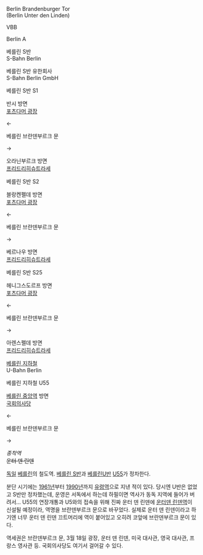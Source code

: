 Berlin Brandenburger Tor  
(Berlin Unter den Linden)

VBB

Berlin A

베를린 S반  
S-Bahn Berlin

베를린 S반 유한회사  
S-Bahn Berlin GmbH

베를린 S반 S1

반시 방면  
[포츠다머 광장](%EB%B2%A0%EB%A5%BC%EB%A6%B0%20%ED%8F%AC%EC%B8%A0%EB%8B%B4%20%EA%B4%91%EC%9E%A5%20%EC%97%AD.md)

←

베를린 브란덴부르크 문

→

오라닌부르크 방면  
[프리드리히슈트라세](%EB%B2%A0%EB%A5%BC%EB%A6%B0%20%ED%94%84%EB%A6%AC%EB%93%9C%EB%A6%AC%ED%9E%88%EC%8A%88%ED%8A%B8%EB%9D%BC%EC%84%B8%20%EC%97%AD.md)

베를린 S반 S2

블랑켄펠데 방면  
[포츠다머 광장](%EB%B2%A0%EB%A5%BC%EB%A6%B0%20%ED%8F%AC%EC%B8%A0%EB%8B%B4%20%EA%B4%91%EC%9E%A5%20%EC%97%AD.md)

←

베를린 브란덴부르크 문

→

베르나우 방면  
[프리드리히슈트라세](%EB%B2%A0%EB%A5%BC%EB%A6%B0%20%ED%94%84%EB%A6%AC%EB%93%9C%EB%A6%AC%ED%9E%88%EC%8A%88%ED%8A%B8%EB%9D%BC%EC%84%B8%20%EC%97%AD.md)

베를린 S반 S25

헤니그스도르프 방면  
[포츠다머 광장](%EB%B2%A0%EB%A5%BC%EB%A6%B0%20%ED%8F%AC%EC%B8%A0%EB%8B%B4%20%EA%B4%91%EC%9E%A5%20%EC%97%AD.md)

←

베를린 브란덴부르크 문

→

아렌스펠데 방면  
[프리드리히슈트라세](%EB%B2%A0%EB%A5%BC%EB%A6%B0%20%ED%94%84%EB%A6%AC%EB%93%9C%EB%A6%AC%ED%9E%88%EC%8A%88%ED%8A%B8%EB%9D%BC%EC%84%B8%20%EC%97%AD.md)

[베를린 지하철](%EB%B2%A0%EB%A5%BC%EB%A6%B0%20%EC%A7%80%ED%95%98%EC%B2%A0.md)  
U-Bahn Berlin

베를린 지하철 U55

[베를린 중앙역](%EB%B2%A0%EB%A5%BC%EB%A6%B0%20%EC%A4%91%EC%95%99%EC%97%AD.md) 방면  
[국회의사당](%EA%B5%AD%ED%9A%8C%EC%9D%98%EC%82%AC%EB%8B%B9%20%EC%97%AD%28%EB%B2%A0%EB%A5%BC%EB%A6%B0%29.md)

←

베를린 브란덴부르크 문

→

_종착역_  
<del>운터 덴 린덴</del>

  
[독일](%EB%8F%85%EC%9D%BC.md) [베를린](%EB%B2%A0%EB%A5%BC%EB%A6%B0.md)의 철도역.
[베를린 S반](%EB%B2%A0%EB%A5%BC%EB%A6%B0%20S%EB%B0%98.md)과 [베를린U반](%EB%B2%A0%EB%A5%BC%EB%A6%B0%20U%EB%B0%98.md)
[U55](%EB%B2%A0%EB%A5%BC%EB%A6%B0%20%EC%A7%80%ED%95%98%EC%B2%A0%20U55.md)가
정차한다.

분단 시기에는 [1961년](1961%EB%85%84.md)부터 [1990년](1990%EB%85%84.md)까지
[유령역](%EC%9C%A0%EB%A0%B9%EC%97%AD.md)으로 지낸 적이 있다. 당시엔 U반은 없었고 S반만 정차했는데,
운영은 서독에서 하는데 하필이면 역사가 동독 지역에 들어가 버려서... U55의 연장개통과 U5와의 접속을 위해 진짜 운터 덴 린덴에 [운터덴 린덴역](%EC%9A%B4%ED%84%B0%20%EB%8D%B4%20%EB%A6%B0%EB%8D%B4%20%EC%97%AD.md)이 신설될
예정이라, 역명을 브란덴부르크 문으로 바꾸었다. 실제로 운터 덴 린덴이라고 하기엔 너무 운터 덴 린덴 끄트머리에 역이 붙어있고 오히려 코앞에
브란덴부르크 문이 있다.

역세권은 브란덴부르크 문, 3월 18일 광장, 운터 덴 린덴, 미국 대사관, 영국 대사관, 프랑스 영사관 등. 국회의사당도 여기서 걸어갈 수
있다.  

